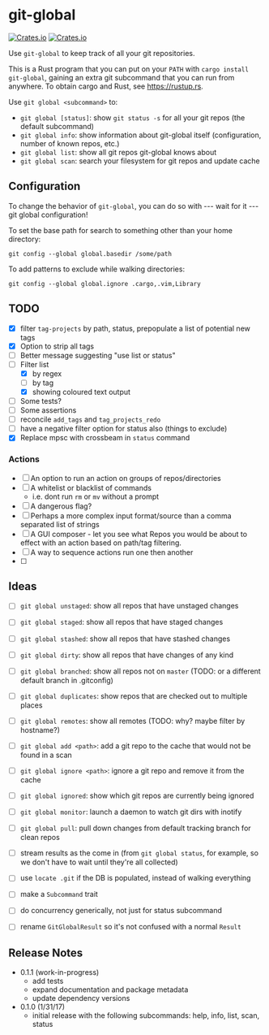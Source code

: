 # git-global

[![Crates.io](https://img.shields.io/crates/v/git-global.svg)](https://crates.io/crates/git-global)
[![Crates.io](https://img.shields.io/crates/d/git-global.svg)](https://crates.io/crates/git-global)

Use `git-global` to keep track of all your git repositories.

This is a Rust program that you can put on your `PATH` with `cargo install git-global`, gaining an extra git subcommand that you can run from anywhere. To
obtain cargo and Rust, see https://rustup.rs.

Use `git global <subcommand>` to:

- `git global [status]`: show `git status -s` for all your git repos (the
  default subcommand)
- `git global info`: show information about git-global itself (configuration,
  number of known repos, etc.)
- `git global list`: show all git repos git-global knows about
- `git global scan`: search your filesystem for git repos and update cache

## Configuration

To change the behavior of `git-global`, you can do so with --- wait for it
--- git global configuration!

To set the base path for search to something other than your home directory:

```
git config --global global.basedir /some/path
```

To add patterns to exclude while walking directories:

```
git config --global global.ignore .cargo,.vim,Library
```

## TODO

- [x] filter `tag-projects` by path, status, prepopulate a list of potential new tags
- [x] Option to strip all tags
- [ ] Better message suggesting "use list or status"
- [ ] Filter list
  - [x] by regex
  - [ ] by tag
  - [x] showing coloured text output
- [ ] Some tests?
- [ ] Some assertions
- [ ] reconcile `add_tags` and `tag_projects_redo`
- [ ] have a negative filter option for status also (things to exclude)
- [x] Replace mpsc with crossbeam in `status` command

### Actions

- [ ] An option to run an action on groups of repos/directories
- [ ] A whitelist or blacklist of commands
  - i.e. dont run `rm` or `mv` without a prompt
- [ ] A dangerous flag?
- [ ] Perhaps a more complex input format/source than a comma separated list of strings
- [ ] A GUI composer - let you see what Repos you would be about to effect with an action based on path/tag filtering.
- [ ] A way to sequence actions run one then another
- [ ]

## Ideas

- [ ] `git global unstaged`: show all repos that have unstaged changes
- [ ] `git global staged`: show all repos that have staged changes
- [ ] `git global stashed`: show all repos that have stashed changes
- [ ] `git global dirty`: show all repos that have changes of any kind
- [ ] `git global branched`: show all repos not on `master` (TODO: or a different
      default branch in .gitconfig)
- [ ] `git global duplicates`: show repos that are checked out to multiple places
- [ ] `git global remotes`: show all remotes (TODO: why? maybe filter by hostname?)

- [ ] `git global add <path>`: add a git repo to the cache that would not be found in a scan
- [ ] `git global ignore <path>`: ignore a git repo and remove it from the cache
- [ ] `git global ignored`: show which git repos are currently being ignored
- [ ] `git global monitor`: launch a daemon to watch git dirs with inotify
- [ ] `git global pull`: pull down changes from default tracking branch for clean repos

- [ ] stream results as the come in (from `git global status`, for example, so we don't
      have to wait until they're all collected)
- [ ] use `locate .git` if the DB is populated, instead of walking everything
- [ ] make a `Subcommand` trait
- [ ] do concurrency generically, not just for status subcommand
- [ ] rename `GitGlobalResult` so it's not confused with a normal `Result`

## Release Notes

- 0.1.1 (work-in-progress)
  - add tests
  - expand documentation and package metadata
  - update dependency versions
- 0.1.0 (1/31/17)
  - initial release with the following subcommands: help, info, list, scan, status
